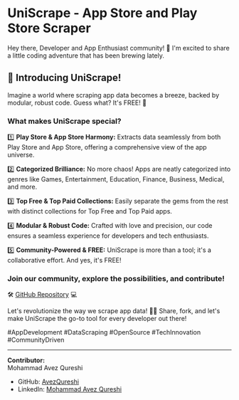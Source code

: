 # UniScrape - App Store and Play Store Scraper

Hey there, Developer and App Enthusiast community! 👋 I'm excited to share a little coding adventure that has been brewing lately.

## 🌟 Introducing UniScrape!

Imagine a world where scraping app data becomes a breeze, backed by modular, robust code. Guess what? It's FREE! 🚀

### What makes UniScrape special?

1️⃣ **Play Store & App Store Harmony:** Extracts data seamlessly from both Play Store and App Store, offering a comprehensive view of the app universe.

2️⃣ **Categorized Brilliance:** No more chaos! Apps are neatly categorized into genres like Games, Entertainment, Education, Finance, Business, Medical, and more.

3️⃣ **Top Free & Top Paid Collections:** Easily separate the gems from the rest with distinct collections for Top Free and Top Paid apps.

4️⃣ **Modular & Robust Code:** Crafted with love and precision, our code ensures a seamless experience for developers and tech enthusiasts.

5️⃣ **Community-Powered & FREE:** UniScrape is more than a tool; it's a collaborative effort. And yes, it's FREE!

### Join our community, explore the possibilities, and contribute!

🛠 [GitHub Repository](https://github.com/avezqureshi14/play-store-scraper/) 💻

Let's revolutionize the way we scrape app data! 🚀✨ Share, fork, and let's make UniScrape the go-to tool for every developer out there!

#AppDevelopment #DataScraping #OpenSource #TechInnovation #CommunityDriven

---

**Contributor:**  
Mohammad Avez Qureshi  
- GitHub: [AvezQureshi](https://github.com/avezqureshi14)  
- LinkedIn: [Mohammad Avez Qureshi](https://www.linkedin.com/in/avezqureshi14)
